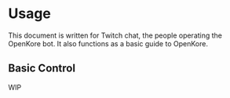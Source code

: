 # Usage
This document is written for Twitch chat, the people operating the OpenKore bot. It also functions as a basic guide to OpenKore.

## Basic Control
WIP